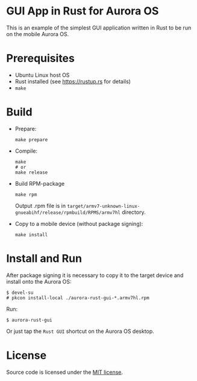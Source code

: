 # GUI App in Rust for Aurora OS

This is an example of the simplest GUI application written in Rust to be run on the mobile Aurora OS.

# Prerequisites

* Ubuntu Linux host OS
* Rust installed (see https://rustup.rs for details)
* `make`

# Build

* Prepare:

    ```
    make prepare
    ```

* Compile:

    ```
    make
    # or
    make release
    ```

* Build RPM-package

    ```
    make rpm
    ```

    Output .rpm file is in `target/armv7-unknown-linux-gnueabihf/release/rpmbuild/RPMS/armv7hl` directory.

* Copy to a mobile device (without package signing):

    ```
    make install
    ```

# Install and Run

After package signing it is necessary to copy it to the target device and install onto the Aurora OS:

```
$ devel-su
# pkcon install-local ./aurora-rust-gui-*.armv7hl.rpm
```

Run:

```
$ aurora-rust-gui
```

Or just tap the `Rust GUI` shortcut on the Aurora OS desktop.

# License

Source code is licensed under the [MIT license](LICENSE).
